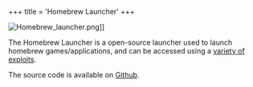 +++
title = 'Homebrew Launcher'
+++

![](Homebrew_launcher.png "Homebrew_launcher.png")\]\]

The Homebrew Launcher is a open-source launcher used to launch homebrew
games/applications, and can be accessed using a [variety of
exploits](Homebrew_Exploits "wikilink").

The source code is available on
[Github](https://github.com/fincs/new-hbmenu).
